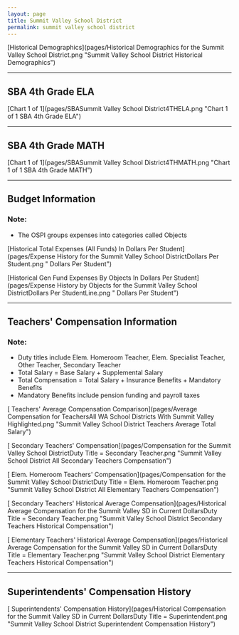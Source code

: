 ```yaml
---
layout: page
title: Summit Valley School District
permalink: summit valley school district
---
```



[Historical Demographics](pages/Historical Demographics for the Summit Valley School District.png "Summit Valley School District Historical Demographics")

___

## SBA 4th Grade ELA

[Chart 1 of 1](pages/SBASummit Valley School District4THELA.png "Chart 1 of 1 SBA 4th Grade ELA")


___

## SBA 4th Grade MATH

[Chart 1 of 1](pages/SBASummit Valley School District4THMATH.png "Chart 1 of 1 SBA 4th Grade MATH")


___

## Budget Information
### Note:
- The OSPI groups expenses into categories called Objects

[Historical Total Expenses (All Funds) In Dollars Per Student](pages/Expense History for the Summit Valley School DistrictDollars Per Student.png " Dollars Per Student")

[Historical Gen Fund Expenses By Objects In Dollars Per Student](pages/Expense History by Objects for the Summit Valley School DistrictDollars Per StudentLine.png " Dollars Per Student")


___

## Teachers' Compensation Information
### Note:
- Duty titles include Elem. Homeroom Teacher, Elem. Specialist Teacher, Other Teacher, Secondary Teacher
- Total Salary = Base Salary + Supplemental Salary
- Total Compensation = Total Salary + Insurance Benefits + Mandatory Benefits
- Mandatory Benefits include pension funding and payroll taxes

[ Teachers' Average Compensation Comparison](pages/Average Compensation for TeachersAll WA School Districts With Summit Valley Highlighted.png "Summit Valley School District Teachers Average Total Salary")

[ Secondary Teachers' Compensation](pages/Compensation for the Summit Valley School DistrictDuty Title = Secondary Teacher.png "Summit Valley School District All Secondary Teachers Compensation")

[ Elem. Homeroom Teachers' Compensation](pages/Compensation for the Summit Valley School DistrictDuty Title = Elem. Homeroom Teacher.png "Summit Valley School District All Elementary Teachers Compensation")

[ Secondary Teachers' Historical Average Compensation](pages/Historical Average Compensation for the Summit Valley SD in Current DollarsDuty Title = Secondary Teacher.png "Summit Valley School District Secondary Teachers Historical Compensation")

[ Elementary Teachers' Historical Average Compensation](pages/Historical Average Compensation for the Summit Valley SD in Current DollarsDuty Title = Elementary Teacher.png "Summit Valley School District Elementary Teachers Historical Compensation")


___

## Superintendents' Compensation History

[ Superintendents' Compensation History](pages/Historical Compensation for the Summit Valley SD in Current DollarsDuty Title = Superintendent.png "Summit Valley School District Superintendent Compensation History")

